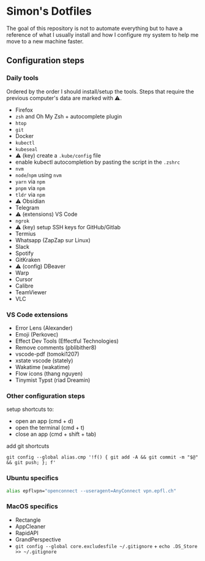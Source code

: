 # Simon's Dotfiles

The goal of this repository is not to automate everything but to have a reference of what I usually install and how I configure my system to help me move to a new machine faster.

## Configuration steps

### Daily tools

Ordered by the order I should install/setup the tools. Steps that require the previous computer's data are marked with ⚠️.

- Firefox
- `zsh` and Oh My Zsh + autocomplete plugin
- `htop`
- `git`
- Docker
- `kubectl`
- `kubeseal`
- ⚠️ (key) create a `.kube/config` file
- enable kubectl autocompletion by pasting the script in the `.zshrc`
- `nvm`
- `node`/`npm` using `nvm`
- `yarn` via `npm`
- `pnpm` via `npm`
- `tldr` via `npm`
- ⚠️ Obsidian
- Telegram
- ⚠️ (extensions) VS Code
- `ngrok`
- ⚠️ (key) setup SSH keys for GitHub/Gitlab
- Termius
- Whatsapp (ZapZap sur Linux)
- Slack
- Spotify
- GitKraken
- ⚠️ (config) DBeaver
- Warp
- Cursor
- Calibre
- TeamViewer
- VLC

### VS Code extensions

- Error Lens (Alexander)
- Emoji (Perkovec)
- Effect Dev Tools (Effectful Technologies)
- Remove comments (pblibither8)
- vscode-pdf (tomoki1207)
- xstate vscode (stately)
- Wakatime (wakatime)
- Flow icons (thang nguyen)
- Tinymist Typst (riad Dreamin)

### Other configuration steps

setup shortcuts to:
- open an app (cmd + d)
- open the terminal (cmd + t)
- close an app (cmd + shift + tab)

add git shortcuts
```
git config --global alias.cmp '!f() { git add -A && git commit -m "$@" && git push; }; f'
```

### Ubuntu specifics

```sh
alias epflvpn="openconnect --useragent=AnyConnect vpn.epfl.ch"
```

### MacOS specifics

- Rectangle
- AppCleaner
- RapidAPI
- GrandPerspective
- `git config --global core.excludesfile ~/.gitignore` + `echo .DS_Store >> ~/.gitignore`
